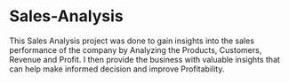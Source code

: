 # Sales-Analysis
This Sales Analysis project was done to gain insights into the sales performance of the company by Analyzing the Products, Customers, Revenue and Profit. I then provide the business with valuable insights that can help make informed decision and improve Profitability.
